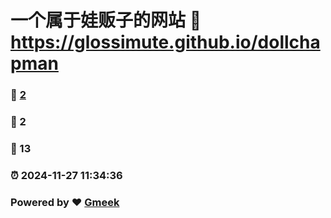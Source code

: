 # 一个属于娃贩子的网站 :link: https://glossimute.github.io/dollchapman 
### :page_facing_up: [2](https://glossimute.github.io/dollchapman/tag.html) 
### :speech_balloon: 2 
### :hibiscus: 13 
### :alarm_clock: 2024-11-27 11:34:36 
### Powered by :heart: [Gmeek](https://github.com/Meekdai/Gmeek)
